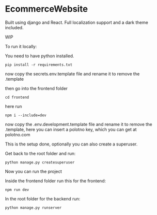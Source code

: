 # EcommerceWebsite

Built using django and React. Full localization support and a dark theme included.

WIP

To run it locally:

You need to have python installed.

`pip install -r requirements.txt`

now copy the secrets.env.template file and rename it to remove the .template

then go into the frontend folder

`cd frontend`

here run

`npm i --include=dev`

now copy the .env.development.template file and rename it to remove the .template, here you can insert a polotno key, which you can get at polotno.com

This is the setup done, optionally you can also create a superuser.

Get back to the root folder and run:

`python manage.py createsuperuser`

Now you can run the project


Inside the frontend folder run this for the frontend:

`npm run dev`

In the root folder for the backend run:

`python manage.py runserver`
